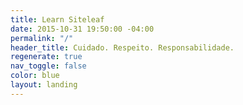 ```yaml
---
title: Learn Siteleaf
date: 2015-10-31 19:50:00 -04:00
permalink: "/"
header_title: Cuidado. Respeito. Responsabilidade.
regenerate: true
nav_toggle: false
color: blue
layout: landing
---
```

